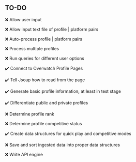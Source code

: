 ## TO-DO

:x: Allow user input

:x: Allow input text file of profile | platform pairs

:x: Auto-process profile | platform pairs

:x: Process multiple profiles

:x: Run queries for different user options

:heavy_check_mark: Connect to Overwatch Profile Pages

:heavy_check_mark: Tell Jsoup how to read from the page

:heavy_check_mark: Generate basic profile information, at least in test stage

:heavy_check_mark: Differentiate public and private profiles

:x: Determine profile rank

:x: Determine profile competitive status

:heavy_check_mark: Create data structures for quick play and competitive modes

:x: Save and sort ingested data into proper data structures

:x: Write API engine

